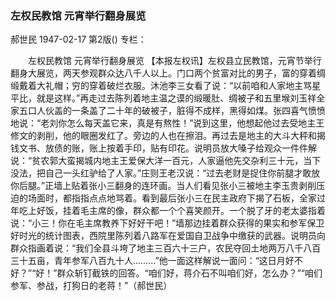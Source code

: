 ### 左权民教馆  元宵举行翻身展览
郝世民
1947-02-17
第2版()
专栏：

　　左权民教馆
    元宵举行翻身展览
    【本报左权讯】左权县立民教馆，元宵节举行翻身大展览，两天参观群众达八千人以上。门口两个贫富对比的男子，富的穿着绸缎戴着大礼帽；穷的穿着破烂衣服。沐池李三女看了说：“以前咱和人家地主骂星平比，就是这样。”再走过去陈列着地主温之谟的缎暖肚、绸被子和五里堠刘玉祥全家五口人伙盖的一条盖了二十年的破被子，脏得不成样，黑得如煤。张四喜气愤愤地说：“老刘你怎么每天盖它来，真是有熬性！”说到这里，他想起他过去受地主王修文的剥削，他的眼圈发红了。旁边的人也在擦泪。再过去是地主的大斗大秤和揭钱文书、放债的账，账上按着手印，贴有印花。说明员放大嗓子给观众一件件解说：“贫农郭大蛮揭城内地主王爱保大洋一百元，人家逼他先交杂利三十元，当下没法，把自己一头红驴给了人家。”庄则王老汉说：“过去老财是捉住你前腿才敢放你后腿。”正墙上贴着张小三翻身的连环画。当人们看见张小三被地主李玉贵剥削压迫的场面时，都指指点点地骂着。看到最后张小三在民主政府下揭了石板，全家过年吃上好饭，挂着毛主席的像，群众都一个个喜笑颜开。一个脱了牙的老太婆指着说：“小三！你在毛主席教养下好好干吧！”墙那边挂着群众获得的果实和参军保卫好时光的统计图表，西院里陈列着八路军在爱国自卫战争中缴获的武器。说明员向群众指画着说：“我们全县斗垮了地主三百六十三户，农民夺回土地两万八千八百三十五亩，青年参军八百九十人………”他一面这样解说一面问：“这日月好不好？”“好！”群众斩钉截铁的回答。“咱们好，蒋介石不叫咱们好，怎么办？”“咱们参军、参战，打狗日的老蒋！”（郝世民）
